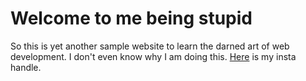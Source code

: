 # Welcome to me being stupid

So this is yet another sample website to learn the darned art of web development. I don't even know why I am doing this. [Here](https://www.instagram.com/shob1707/) is my insta handle.
